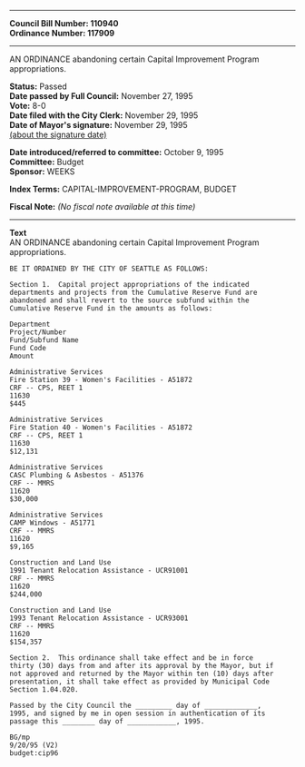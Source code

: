 * * * * *  
  
**Council Bill Number: [](#h0)[](#h2)110940**   
**Ordinance Number: 117909**  
  
* * * * *  
  
AN ORDINANCE abandoning certain Capital Improvement Program appropriations.  
  
**Status:** Passed   
**Date passed by Full Council:** November 27, 1995   
**Vote:** 8-0   
**Date filed with the City Clerk:** November 29, 1995   
**Date of Mayor's signature:** November 29, 1995   
[(about the signature date)](/~public/approvaldate.htm)   
  
  
**Date introduced/referred to committee:** October 9, 1995   
**Committee:** Budget   
**Sponsor:** WEEKS   
  
**Index Terms:** CAPITAL-IMPROVEMENT-PROGRAM, BUDGET  
  
**Fiscal Note:** *(No fiscal note available at this time)*  
  
* * * * *  
  
**Text**  
    AN ORDINANCE abandoning certain Capital Improvement Program  
    appropriations.  
  
    BE IT ORDAINED BY THE CITY OF SEATTLE AS FOLLOWS:  
  
    Section 1.  Capital project appropriations of the indicated  
    departments and projects from the Cumulative Reserve Fund are  
    abandoned and shall revert to the source subfund within the  
    Cumulative Reserve Fund in the amounts as follows:  
  
    Department  
    Project/Number  
    Fund/Subfund Name  
    Fund Code  
    Amount  
  
    Administrative Services  
    Fire Station 39 - Women's Facilities - A51872  
    CRF -- CPS, REET 1  
    11630  
    $445  
  
    Administrative Services  
    Fire Station 40 - Women's Facilities - A51872  
    CRF -- CPS, REET 1  
    11630  
    $12,131  
  
    Administrative Services  
    CASC Plumbing & Asbestos - A51376  
    CRF -- MMRS  
    11620  
    $30,000  
  
    Administrative Services  
    CAMP Windows - A51771  
    CRF -- MMRS  
    11620  
    $9,165  
  
    Construction and Land Use  
    1991 Tenant Relocation Assistance - UCR91001  
    CRF -- MMRS  
    11620  
    $244,000  
  
    Construction and Land Use  
    1993 Tenant Relocation Assistance - UCR93001  
    CRF -- MMRS  
    11620  
    $154,357  
  
    Section 2.  This ordinance shall take effect and be in force  
    thirty (30) days from and after its approval by the Mayor, but if  
    not approved and returned by the Mayor within ten (10) days after  
    presentation, it shall take effect as provided by Municipal Code  
    Section 1.04.020.  
  
    Passed by the City Council the _________ day of _____________,  
    1995, and signed by me in open session in authentication of its  
    passage this ________ day of ____________, 1995.  
  
    BG/mp  
    9/20/95 (V2)  
    budget:cip96  
